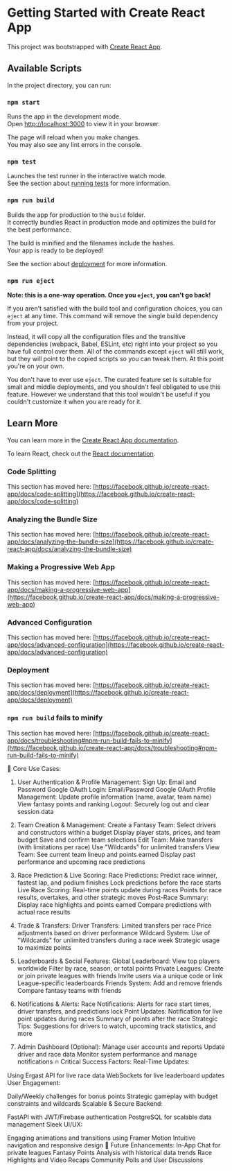 # Getting Started with Create React App

This project was bootstrapped with [Create React App](https://github.com/facebook/create-react-app).

## Available Scripts

In the project directory, you can run:

### `npm start`

Runs the app in the development mode.\
Open [http://localhost:3000](http://localhost:3000) to view it in your browser.

The page will reload when you make changes.\
You may also see any lint errors in the console.

### `npm test`

Launches the test runner in the interactive watch mode.\
See the section about [running tests](https://facebook.github.io/create-react-app/docs/running-tests) for more information.

### `npm run build`

Builds the app for production to the `build` folder.\
It correctly bundles React in production mode and optimizes the build for the best performance.

The build is minified and the filenames include the hashes.\
Your app is ready to be deployed!

See the section about [deployment](https://facebook.github.io/create-react-app/docs/deployment) for more information.

### `npm run eject`

**Note: this is a one-way operation. Once you `eject`, you can't go back!**

If you aren't satisfied with the build tool and configuration choices, you can `eject` at any time. This command will remove the single build dependency from your project.

Instead, it will copy all the configuration files and the transitive dependencies (webpack, Babel, ESLint, etc) right into your project so you have full control over them. All of the commands except `eject` will still work, but they will point to the copied scripts so you can tweak them. At this point you're on your own.

You don't have to ever use `eject`. The curated feature set is suitable for small and middle deployments, and you shouldn't feel obligated to use this feature. However we understand that this tool wouldn't be useful if you couldn't customize it when you are ready for it.

## Learn More

You can learn more in the [Create React App documentation](https://facebook.github.io/create-react-app/docs/getting-started).

To learn React, check out the [React documentation](https://reactjs.org/).

### Code Splitting

This section has moved here: [https://facebook.github.io/create-react-app/docs/code-splitting](https://facebook.github.io/create-react-app/docs/code-splitting)

### Analyzing the Bundle Size

This section has moved here: [https://facebook.github.io/create-react-app/docs/analyzing-the-bundle-size](https://facebook.github.io/create-react-app/docs/analyzing-the-bundle-size)

### Making a Progressive Web App

This section has moved here: [https://facebook.github.io/create-react-app/docs/making-a-progressive-web-app](https://facebook.github.io/create-react-app/docs/making-a-progressive-web-app)

### Advanced Configuration

This section has moved here: [https://facebook.github.io/create-react-app/docs/advanced-configuration](https://facebook.github.io/create-react-app/docs/advanced-configuration)

### Deployment

This section has moved here: [https://facebook.github.io/create-react-app/docs/deployment](https://facebook.github.io/create-react-app/docs/deployment)

### `npm run build` fails to minify

This section has moved here: [https://facebook.github.io/create-react-app/docs/troubleshooting#npm-run-build-fails-to-minify](https://facebook.github.io/create-react-app/docs/troubleshooting#npm-run-build-fails-to-minify)

🧩 Core Use Cases:

1. User Authentication & Profile Management:
   Sign Up:
   Email and Password
   Google OAuth
   Login:
   Email/Password
   Google OAuth
   Profile Management:
   Update profile information (name, avatar, team name)
   View fantasy points and ranking
   Logout: Securely log out and clear session data

2. Team Creation & Management:
   Create a Fantasy Team:
   Select drivers and constructors within a budget
   Display player stats, prices, and team budget
   Save and confirm team selections
   Edit Team:
   Make transfers (with limitations per race)
   Use "Wildcards" for unlimited transfers
   View Team:
   See current team lineup and points earned
   Display past performance and upcoming race predictions

3. Race Prediction & Live Scoring:
   Race Predictions:
   Predict race winner, fastest lap, and podium finishes
   Lock predictions before the race starts
   Live Race Scoring:
   Real-time points update during races
   Points for race results, overtakes, and other strategic moves
   Post-Race Summary:
   Display race highlights and points earned
   Compare predictions with actual race results

4. Trade & Transfers:
   Driver Transfers:
   Limited transfers per race
   Price adjustments based on driver performance
   Wildcard System:
   Use of "Wildcards" for unlimited transfers during a race week
   Strategic usage to maximize points

5. Leaderboards & Social Features:
   Global Leaderboard:
   View top players worldwide
   Filter by race, season, or total points
   Private Leagues:
   Create or join private leagues with friends
   Invite users via a unique code or link
   League-specific leaderboards
   Friends System:
   Add and remove friends
   Compare fantasy teams with friends

6. Notifications & Alerts:
   Race Notifications:
   Alerts for race start times, driver transfers, and predictions lock
   Point Updates:
   Notification for live point updates during races
   Summary of points after the race
   Strategic Tips:
   Suggestions for drivers to watch, upcoming track statistics, and more

7. Admin Dashboard (Optional):
   Manage user accounts and reports
   Update driver and race data
   Monitor system performance and manage notifications
   🔥 Critical Success Factors:
   Real-Time Updates:

Using Ergast API for live race data
WebSockets for live leaderboard updates
User Engagement:

Daily/Weekly challenges for bonus points
Strategic gameplay with budget constraints and wildcards
Scalable & Secure Backend:

FastAPI with JWT/Firebase authentication
PostgreSQL for scalable data management
Sleek UI/UX:

Engaging animations and transitions using Framer Motion
Intuitive navigation and responsive design
🔮 Future Enhancements:
In-App Chat for private leagues
Fantasy Points Analysis with historical data trends
Race Highlights and Video Recaps
Community Polls and User Discussions
